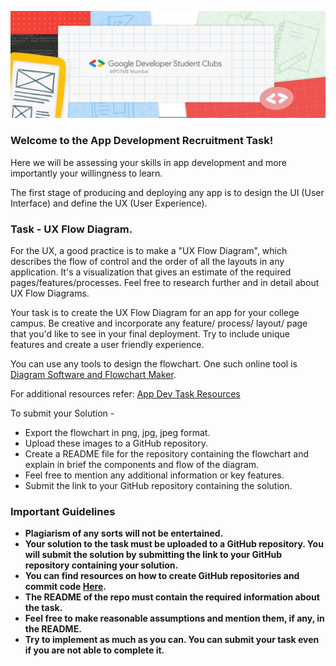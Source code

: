 ![](https://raw.githubusercontent.com/GDSC-NMIMS-MPSTME-Mumbai/App-Dev-Recruitment-Task-22/main/GDSC%20MPSTME%20logo.png)
### Welcome to the App Development Recruitment Task!

Here we will be assessing your skills in app development and more importantly your willingness to learn.

The first stage of producing and deploying any app is to design the UI (User Interface) and define the UX (User Experience).

### Task - UX Flow Diagram.
For the UX, a good practice is to make a "UX Flow Diagram", which describes the flow of control and the order of all the layouts in any application. It's a visualization that gives an estimate of the required pages/features/processes. Feel free to research further and in detail about UX Flow Diagrams.

Your task is to create the UX Flow Diagram for an app for your college campus. Be creative and incorporate any feature/ process/ layout/ page that you'd like to see in your final deployment. Try to include unique features and create a user friendly experience.

You can use any tools to design the flowchart. One such online tool is [Diagram Software and Flowchart Maker](https://www.diagrams.net/).

For additional resources refer: [App Dev Task Resources](https://drive.google.com/drive/folders/1PeV4Yq6SB2IvBCZlTPS2_U3btA5ivafJ)

To submit your Solution -
- Export the flowchart in png, jpg, jpeg format.
- Upload these images to a GitHub repository.
- Create a README file for the repository containing the flowchart and explain in brief the components and flow of the diagram.
- Feel free to mention any additional information or key features.
- Submit the link to your GitHub repository containing the solution.

### Important Guidelines
- **Plagiarism of any sorts will not be entertained.**
- **Your solution to the task must be uploaded to a GitHub repository. You will submit the solution by submitting the link to your GitHub repository containing your solution.**
- **You can find resources on how to create GitHub repositories and commit code [Here](https://rogerdudler.github.io/git-guide/).**
- **The README of the repo must contain the required information about the task.**
- **Feel free to make reasonable assumptions and mention them, if any, in the README.**
- **Try to implement as much as you can. You can submit your task even if you are not able to complete it.**
